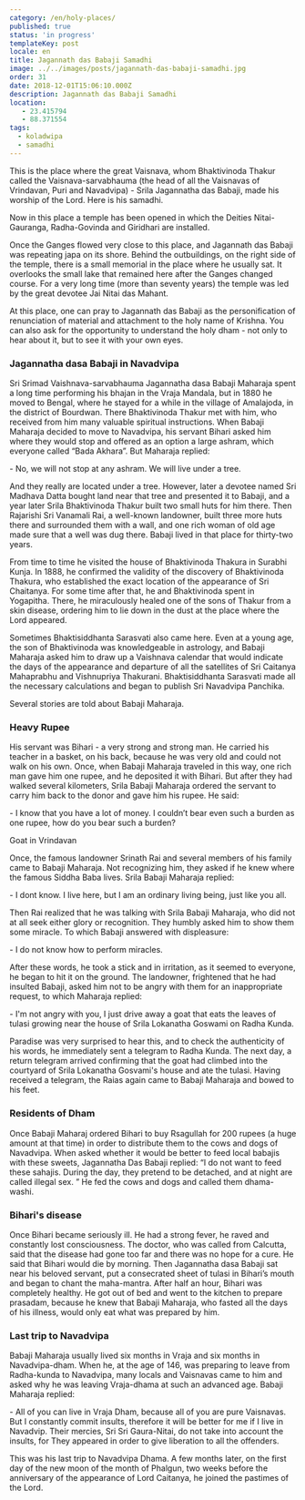```yaml
---
category: /en/holy-places/
published: true
status: 'in progress'
templateKey: post
locale: en
title: Jagannath das Babaji Samadhi
image: ../../images/posts/jagannath-das-babaji-samadhi.jpg
order: 31
date: 2018-12-01T15:06:10.000Z
description: Jagannath das Babaji Samadhi
location:
   - 23.415794
   - 88.371554
tags:
  - koladwipa
  - samadhi
---
```


This is the place where the great Vaisnava, whom Bhaktivinoda Thakur called the Vaisnava-sarvabhauma (the head of all the Vaisnavas of Vrindavan, Puri and Navadvipa) - Srila Jagannatha das Babaji, made his worship of the Lord. Here is his samadhi.

Now in this place a temple has been opened in which the Deities Nitai-Gauranga, Radha-Govinda and Giridhari are installed.

Once the Ganges flowed very close to this place, and Jagannath das Babaji was repeating japa on its shore. Behind the outbuildings, on the right side of the temple, there is a small memorial in the place where he usually sat. It overlooks the small lake that remained here after the Ganges changed course. For a very long time (more than seventy years) the temple was led by the great devotee Jai Nitai das Mahant.

At this place, one can pray to Jagannath das Babaji as the personification of renunciation of material and attachment to the holy name of Krishna. You can also ask for the opportunity to understand the holy dham - not only to hear about it, but to see it with your own eyes.

### Jagannatha dasa Babaji in Navadvipa
Sri Srimad Vaishnava-sarvabhauma Jagannatha dasa Babaji Maharaja spent a long time performing his bhajan in the Vraja Mandala, but in 1880 he moved to Bengal, where he stayed for a while in the village of Amalajoda, in the district of Bourdwan. There Bhaktivinoda Thakur met with him, who received from him many valuable spiritual instructions.
When Babaji Maharaja decided to move to Navadvipa, his servant Bihari asked him where they would stop and offered as an option a large ashram, which everyone called “Bada Akhara”. But Maharaja replied:

\- No, we will not stop at any ashram. We will live under a tree.

And they really are located under a tree. However, later a devotee named Sri Madhava Datta bought land near that tree and presented it to Babaji, and a year later Srila Bhaktivinoda Thakur built two small huts for him there. Then Rajarishi Sri Vanamali Rai, a well-known landowner, built three more huts there and surrounded them with a wall, and one rich woman of old age made sure that a well was dug there. Babaji lived in that place for thirty-two years.

From time to time he visited the house of Bhaktivinoda Thakura in Surabhi Kunja. In 1888, he confirmed the validity of the discovery of Bhaktivinoda Thakura, who established the exact location of the appearance of Sri Chaitanya. For some time after that, he and Bhaktivinoda spent in Yogapitha. There, he miraculously healed one of the sons of Thakur from a skin disease, ordering him to lie down in the dust at the place where the Lord appeared.

Sometimes Bhaktisiddhanta Sarasvati also came here. Even at a young age, the son of Bhaktivinoda was knowledgeable in astrology, and Babaji Maharaja asked him to draw up a Vaishnava calendar that would indicate the days of the appearance and departure of all the satellites of Sri Caitanya Mahaprabhu and Vishnupriya Thakurani. Bhaktisiddhanta Sarasvati made all the necessary calculations and began to publish Sri Navadvipa Panchika.

Several stories are told about Babaji Maharaja.

### Heavy Rupee

His servant was Bihari - a very strong and strong man. He carried his teacher in a basket, on his back, because he was very old and could not walk on his own. Once, when Babaji Maharaja traveled in this way, one rich man gave him one rupee, and he deposited it with Bihari. But after they had walked several kilometers, Srila Babaji Maharaja ordered the servant to carry him back to the donor and gave him his rupee. He said:

\- I know that you have a lot of money. I couldn’t bear even such a burden as one rupee, how do you bear such a burden?

Goat in Vrindavan

Once, the famous landowner Srinath Rai and several members of his family came to Babaji Maharaja. Not recognizing him, they asked if he knew where the famous Siddha Baba lives. Srila Babaji Maharaja replied:

\- I dont know. I live here, but I am an ordinary living being, just like you all.

Then Rai realized that he was talking with Srila Babaji Maharaja, who did not at all seek either glory or recognition. They humbly asked him to show them some miracle. To which Babaji answered with displeasure:

\- I do not know how to perform miracles.

After these words, he took a stick and in irritation, as it seemed to everyone, he began to hit it on the ground. The landowner, frightened that he had insulted Babaji, asked him not to be angry with them for an inappropriate request, to which Maharaja replied:

\- I'm not angry with you, I just drive away a goat that eats the leaves of tulasi growing near the house of Srila Lokanatha Goswami on Radha Kunda.

Paradise was very surprised to hear this, and to check the authenticity of his words, he immediately sent a telegram to Radha Kunda. The next day, a return telegram arrived confirming that the goat had climbed into the courtyard of Srila Lokanatha Gosvami's house and ate the tulasi. Having received a telegram, the Raias again came to Babaji Maharaja and bowed to his feet.

### Residents of Dham

Once Babaji Maharaj ordered Bihari to buy Rsagullah for 200 rupees (a huge amount at that time) in order to distribute them to the cows and dogs of Navadvipa. When asked whether it would be better to feed local babajis with these sweets, Jagannatha Das Babaji replied: “I do not want to feed these sahajis. During the day, they pretend to be detached, and at night are called illegal sex. ” He fed the cows and dogs and called them dhama-washi.

### Bihari's disease

Once Bihari became seriously ill. He had a strong fever, he raved and constantly lost consciousness. The doctor, who was called from Calcutta, said that the disease had gone too far and there was no hope for a cure. He said that Bihari would die by morning. Then Jagannatha dasa Babaji sat near his beloved servant, put a consecrated sheet of tulasi in Bihari’s mouth and began to chant the maha-mantra. After half an hour, Bihari was completely healthy. He got out of bed and went to the kitchen to prepare prasadam, because he knew that Babaji Maharaja, who fasted all the days of his illness, would only eat what was prepared by him.

### Last trip to Navadvipa

Babaji Maharaja usually lived six months in Vraja and six months in Navadvipa-dham. When he, at the age of 146, was preparing to leave from Radha-kunda to Navadvipa, many locals and Vaisnavas came to him and asked why he was leaving Vraja-dhama at such an advanced age. Babaji Maharaja replied:

\- All of you can live in Vraja Dham, because all of you are pure Vaisnavas. But I constantly commit insults, therefore it will be better for me if I live in Navadvip. Their mercies, Sri Sri Gaura-Nitai, do not take into account the insults, for They appeared in order to give liberation to all the offenders.

This was his last trip to Navadvipa Dhama. A few months later, on the first day of the new moon of the month of Phalgun, two weeks before the anniversary of the appearance of Lord Caitanya, he joined the pastimes of the Lord.

<tbd locale="en" url="mailto:haribol@mayapur.live"></tbd>
